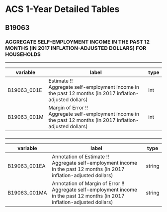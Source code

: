 # ACS 1-Year Detailed Tables

## B19063

### AGGREGATE SELF-EMPLOYMENT INCOME IN THE PAST 12 MONTHS (IN 2017 INFLATION-ADJUSTED DOLLARS) FOR HOUSEHOLDS

___

| variable | label | type |
| ----- | ----- | ----- |
| B19063_001E | Estimate !!<br>Aggregate self-employment income in the past 12 months (in 2017 inflation-adjusted dollars) | int |
| B19063_001M | Margin of Error !!<br>Aggregate self-employment income in the past 12 months (in 2017 inflation-adjusted dollars) | int |
### 

___

| variable | label | type |
| ----- | ----- | ----- |
| B19063_001EA | Annotation of Estimate !!<br>Aggregate self-employment income in the past 12 months (in 2017 inflation-adjusted dollars) | string |
| B19063_001MA | Annotation of Margin of Error !!<br>Aggregate self-employment income in the past 12 months (in 2017 inflation-adjusted dollars) | string |

